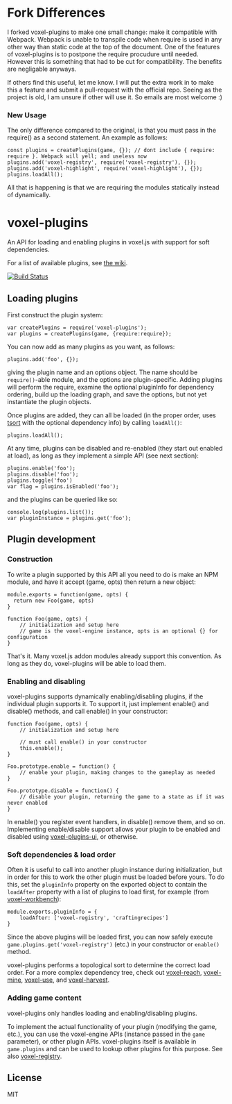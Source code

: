 # Fork Differences
I forked voxel-plugins to make one small change: make it compatible with Webpack. Webpack is unable to transpile code when require is used in any other way than static code at the top of the document. One of the features of voxel-plugins is to postpone the require procudure until needed. However this is something that had to be cut for compatibility. The benefits are negligable anyways.

If others find this useful, let me know. I will put the extra work in to make this a feature and submit a pull-request with the official repo. Seeing as the project is old, I am unsure if other will use it. So emails are most welcome :)

### New Usage
The only difference compared to the original, is that you must pass in the require() as a second statement. An example as follows:

```
const plugins = createPlugins(game, {}); // dont include { require: require }. Webpack will yell; and useless now
plugins.add('voxel-registry', require('voxel-registry'), {});
plugins.add('voxel-highlight', require('voxel-highlight'), {});
plugins.loadAll();
```

All that is happening is that we are requiring the modules statically instead of dynamically. 

# voxel-plugins

An API for loading and enabling plugins in voxel.js with support for soft dependencies.

For a list of available plugins, see [the wiki](https://github.com/voxel/voxel-plugins/wiki).

[![Build Status](https://travis-ci.org/voxel/voxel-plugins.png)](https://travis-ci.org/voxel/voxel-plugins)

## Loading plugins

First construct the plugin system:

    var createPlugins = require('voxel-plugins');
    var plugins = createPlugins(game, {require:require});

You can now add as many plugins as you want, as follows:

    plugins.add('foo', {});

giving the plugin name and an options object. The name should be `require()`-able module, and
the options are plugin-specific. Adding plugins will perform the require,
examine the optional pluginInfo for dependency ordering, build up the loading graph, and save the
options, but not yet instantiate the plugin objects.

Once plugins are added, they can all be loaded (in the proper order,
uses [tsort](https://github.com/eknkc/tsort) with the optional dependency info) by calling `loadAll()`:

    plugins.loadAll();

At any time, plugins can be disabled and re-enabled (they start out enabled at load),
as long as they implement a simple API (see next section):

    plugins.enable('foo');
    plugins.disable('foo');
    plugins.toggle('foo')
    var flag = plugins.isEnabled('foo');

and the plugins can be queried like so:

    console.log(plugins.list());
    var pluginInstance = plugins.get('foo');


## Plugin development

### Construction

To write a plugin supported by this API all you need to do is make an NPM module, and have it accept (game, opts) then return a new object:

    module.exports = function(game, opts) {
      return new Foo(game, opts)
    }

    function Foo(game, opts) {
        // initialization and setup here
        // game is the voxel-engine instance, opts is an optional {} for configuration
    }

That's it. Many voxel.js addon modules already support this convention. As long as they do, voxel-plugins will be able to load them.

### Enabling and disabling

voxel-plugins supports dynamically enabling/disabling plugins, if the individual plugin supports it.
To support it, just implement enable() and disable() methods, and call enable() in your constructor:

    function Foo(game, opts) {
        // initialization and setup here

        // must call enable() in your constructor
        this.enable();
    }

    Foo.prototype.enable = function() {
        // enable your plugin, making changes to the gameplay as needed
    }

    Foo.prototype.disable = function() {
        // disable your plugin, returning the game to a state as if it was never enabled
    }

In enable() you register event handlers, in disable() remove them, and so on. Implementing enable/disable
support allows your plugin to be enabled and disabled using [voxel-plugins-ui](https://github.com/voxel/voxel-plugins-ui),
or otherwise.

### Soft dependencies & load order

Often it is useful to call into another plugin instance during initialization, but in order 
for this to work the other plugin must be loaded before yours. To do this, set the `pluginInfo` property
on the exported object to contain the `loadAfter` property with a list of plugins to load first, for example
(from [voxel-workbench](https://github.com/voxel/voxel-workbench)):

    module.exports.pluginInfo = {
        loadAfter: ['voxel-registry', 'craftingrecipes']
    }

Since the above plugins will be loaded first, you can now safely execute `game.plugins.get('voxel-registry')`
(etc.) in your constructor or `enable()` method.

voxel-plugins performs a topological sort to determine the correct load order. For a more
complex dependency tree, check out
[voxel-reach](https://github.com/voxel/voxel-reach),
[voxel-mine](https://github.com/voxel/voxel-mine),
[voxel-use](https://github.com/voxel/voxel-use), and
[voxel-harvest](https://github.com/voxel/voxel-harvest).

### Adding game content

voxel-plugins only handles loading and enabling/disabling plugins. 

To implement the actual functionality of your plugin (modifying the game, etc.), you 
can use the voxel-engine APIs (instance passed in the `game` parameter), or other plugin APIs.
voxel-plugins itself is available in `game.plugins` and can be used to lookup other plugins
for this purpose. See also [voxel-registry](https://github.com/voxel/voxel-registry).



## License

MIT
